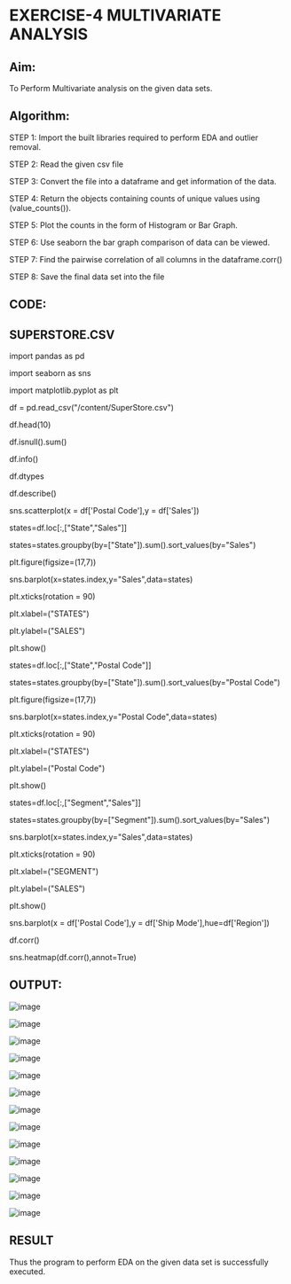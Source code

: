 # EXERCISE-4           MULTIVARIATE ANALYSIS

## Aim: 

To Perform Multivariate analysis on the given data sets. 

## Algorithm: 

STEP 1: Import the built libraries required to perform EDA and outlier removal.  
 
STEP 2: Read the given csv file  
 
STEP 3: Convert the file into a dataframe and get information of the data.  
 
STEP 4: Return the objects containing counts of unique values using (value_counts()).  
 
STEP 5: Plot the counts in the form of Histogram or Bar Graph.  
 
STEP 6: Use seaborn the bar graph comparison of data can be viewed.  
 
STEP 7: Find the pairwise correlation of all columns in the dataframe.corr()  
 
STEP 8: Save the final data set into the file 

## CODE:

## SUPERSTORE.CSV

import pandas as pd

import seaborn as sns

import matplotlib.pyplot as plt

df = pd.read_csv("/content/SuperStore.csv")

df.head(10)

df.isnull().sum()

df.info()

df.dtypes

df.describe()

sns.scatterplot(x = df['Postal Code'],y = df['Sales'])

states=df.loc[:,["State","Sales"]]

states=states.groupby(by=["State"]).sum().sort_values(by="Sales")

plt.figure(figsize=(17,7))

sns.barplot(x=states.index,y="Sales",data=states)

plt.xticks(rotation = 90)

plt.xlabel=("STATES")

plt.ylabel=("SALES")

plt.show()

states=df.loc[:,["State","Postal Code"]]

states=states.groupby(by=["State"]).sum().sort_values(by="Postal Code")

plt.figure(figsize=(17,7))

sns.barplot(x=states.index,y="Postal Code",data=states)

plt.xticks(rotation = 90)

plt.xlabel=("STATES")

plt.ylabel=("Postal Code")

plt.show()

states=df.loc[:,["Segment","Sales"]]

states=states.groupby(by=["Segment"]).sum().sort_values(by="Sales")

sns.barplot(x=states.index,y="Sales",data=states)

plt.xticks(rotation = 90)

plt.xlabel=("SEGMENT")

plt.ylabel=("SALES")

plt.show()

sns.barplot(x = df['Postal Code'],y = df['Ship Mode'],hue=df['Region'])

df.corr()

sns.heatmap(df.corr(),annot=True)

## OUTPUT:

![image](https://github.com/Haripriya-Karunakaran/DS-EXERCISE-4/assets/126390051/cfbd9096-3bff-4fb5-8fa6-a6f39986ae9f)

![image](https://github.com/Haripriya-Karunakaran/DS-EXERCISE-4/assets/126390051/92bcea49-403b-4114-83db-6f96aaa77020)

![image](https://github.com/Haripriya-Karunakaran/DS-EXERCISE-4/assets/126390051/cf50eb9b-affc-4958-9d6e-a39670506c51)

![image](https://github.com/Haripriya-Karunakaran/DS-EXERCISE-4/assets/126390051/549f9300-49bc-4b81-82b6-328d3f43d7e8)

![image](https://github.com/Haripriya-Karunakaran/DS-EXERCISE-4/assets/126390051/6cf6ef28-91a0-4bd9-b94b-f5397bb8e6f6)

![image](https://github.com/Haripriya-Karunakaran/DS-EXERCISE-4/assets/126390051/f6ec80cb-6770-476b-b9a3-c15f80c310de)

![image](https://github.com/Haripriya-Karunakaran/DS-EXERCISE-4/assets/126390051/fc0e131b-d660-4baf-a671-6585d48c4983)

![image](https://github.com/Haripriya-Karunakaran/DS-EXERCISE-4/assets/126390051/316267bb-8b3d-43fe-a4a6-0344392847d5)

![image](https://github.com/Haripriya-Karunakaran/DS-EXERCISE-4/assets/126390051/37240631-7225-4364-aa01-e74aa2d0fe67)

![image](https://github.com/Haripriya-Karunakaran/DS-EXERCISE-4/assets/126390051/79b8627f-3e2a-4476-9b14-07a11a6fed98)

![image](https://github.com/Haripriya-Karunakaran/DS-EXERCISE-4/assets/126390051/03ff230f-0c5e-481d-88c5-eac12d706267)

![image](https://github.com/Haripriya-Karunakaran/DS-EXERCISE-4/assets/126390051/4e0a5fce-ba60-429b-a5f9-925c54879d02)

![image](https://github.com/Haripriya-Karunakaran/DS-EXERCISE-4/assets/126390051/c5b843e6-0552-423c-ab1b-c0a01e7631cc)

## RESULT

Thus the program to perform EDA on the given data set is successfully executed.

